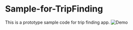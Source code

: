 # Sample-for-TripFinding
This is a prototype sample code for trip finding app.
![Demo](FPRZ1354.GIF)

